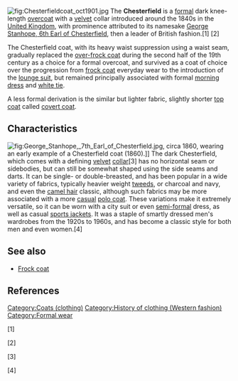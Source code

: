 ![](Chesterfieldcoat_oct1901.jpg "fig:Chesterfieldcoat_oct1901.jpg") The
**Chesterfield** is a [formal](formal_wear "wikilink") dark knee-length
[overcoat](overcoat "wikilink") with a [velvet](velvet "wikilink")
collar introduced around the 1840s in the [United
Kingdom](United_Kingdom "wikilink"), with prominence attributed to its
namesake [George Stanhope, 6th Earl of
Chesterfield](George_Stanhope,_6th_Earl_of_Chesterfield "wikilink"),
then a leader of British fashion.[1] [2]

The Chesterfield coat, with its heavy waist suppression using a waist
seam, gradually replaced the [over-frock
coat](over-frock_coat "wikilink") during the second half of the 19th
century as a choice for a formal overcoat, and survived as a coat of
choice over the progression from [frock coat](frock_coat "wikilink")
everyday wear to the introduction of the [lounge
suit](lounge_suit "wikilink"), but remained principally associated with
formal [morning dress](morning_dress "wikilink") and [white
tie](white_tie "wikilink").

A less formal derivation is the similar but lighter fabric, slightly
shorter [top coat](Overcoat "wikilink") called [covert
coat](covert_coat "wikilink").

## Characteristics

![](George_Stanhope,_7th_Earl_of_Chesterfield.jpg "fig:George_Stanhope,_7th_Earl_of_Chesterfield.jpg"),
circa 1860, wearing an early example of a Chesterfield coat (1860).\]\]
The dark Chesterfield, which comes with a defining
[velvet](velvet "wikilink") [collar](collar_(clothing) "wikilink")[3]
has no horizontal seam or sidebodies, but can still be somewhat shaped
using the side seams and darts. It can be single- or double-breasted,
and has been popular in a wide variety of fabrics, typically heavier
weight [tweeds](tweed_(cloth) "wikilink"), or charcoal and navy, and
even the [camel hair](camel_hair "wikilink") classic, although such
fabrics may be more associated with a more
[casual](casual_wear "wikilink") [polo coat](polo_coat "wikilink").
These variations make it extremely versatile, so it can be worn with a
city suit or even [semi-formal](semi-formal "wikilink") dress, as well
as casual [sports jackets](sports_jacket "wikilink"). It was a staple of
smartly dressed men's wardrobes from the 1920s to 1960s, and has become
a classic style for both men and even women.[4]

## See also

-   [Frock coat](Frock_coat "wikilink")

## References

[Category:Coats (clothing)](Category:Coats_(clothing) "wikilink")
[Category:History of clothing (Western
fashion)](Category:History_of_clothing_(Western_fashion) "wikilink")
[Category:Formal wear](Category:Formal_wear "wikilink")

[1]

[2]

[3]

[4]